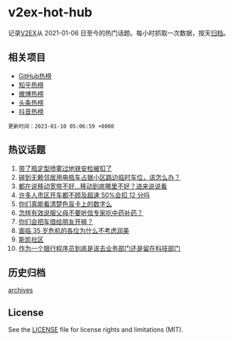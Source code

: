 # v2ex-hot-hub

 记录[V2EX](https://www.v2ex.com/)从 2021-01-06 日至今的热门话题。每小时抓取一次数据，按天[归档](archives)。
 
 ## 相关项目

- [GitHub热榜](https://github.com/lonnyzhang423/github-hot-hub)
- [知乎热榜](https://github.com/lonnyzhang423/zhihu-hot-hub)
- [微博热榜](https://github.com/lonnyzhang423/weibo-hot-hub)
- [头条热榜](https://github.com/lonnyzhang423/toutiao-hot-hub)
- [抖音热榜](https://github.com/lonnyzhang423/douyin-hot-hub)


 `更新时间：2023-01-10 05:06:59 +0800`

## 热议话题

1. [带了瓶定型喷雾过地铁安检被扣了](https://www.v2ex.com/t/907496)
1. [碰到无赖邻居用电瓶车占据小区路边临时车位，该怎么办？](https://www.v2ex.com/t/907478)
1. [都在说移动宽带不好...移动到底哪里不好？进来说说看](https://www.v2ex.com/t/907577)
1. [许多人市区开车都不顾及超速 50%会扣 12 分吗](https://www.v2ex.com/t/907498)
1. [你们真能看清楚色盲卡上的数字么](https://www.v2ex.com/t/907617)
1. [怎样有效说服父母不要听信专家吃中药补药？](https://www.v2ex.com/t/907513)
1. [你们会把车借给朋友开嘛？](https://www.v2ex.com/t/907574)
1. [面临 35 岁危机的各位为什么不考虑润美](https://www.v2ex.com/t/907682)
1. [斯凯社区](https://www.v2ex.com/t/907526)
1. [作为一个银行程序员到底是该去业务部门还是留在科技部门](https://www.v2ex.com/t/907494)

## 历史归档

[archives](archives)

## License

See the [LICENSE](LICENSE) file for license rights and limitations (MIT).
